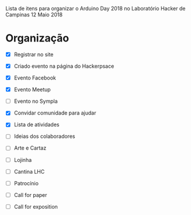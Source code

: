 Lista de itens para organizar o Arduino Day 2018 no Laboratório Hacker de Campinas
12 Maio 2018

# Organização

- [x] Registrar no site
- [x] Criado evento na página do Hackerpsace
- [x] Evento Facebook
- [x] Evento Meetup
- [ ] Evento no Sympla
- [x] Convidar comunidade para ajudar
- [x] Lista de atividades
- [ ] Ideias dos colaboradores
- [ ] Arte e Cartaz
- [ ] Lojinha
- [ ] Cantina LHC
- [ ] Patrocínio 
- [ ] Call for paper
- [ ] Call for exposition

